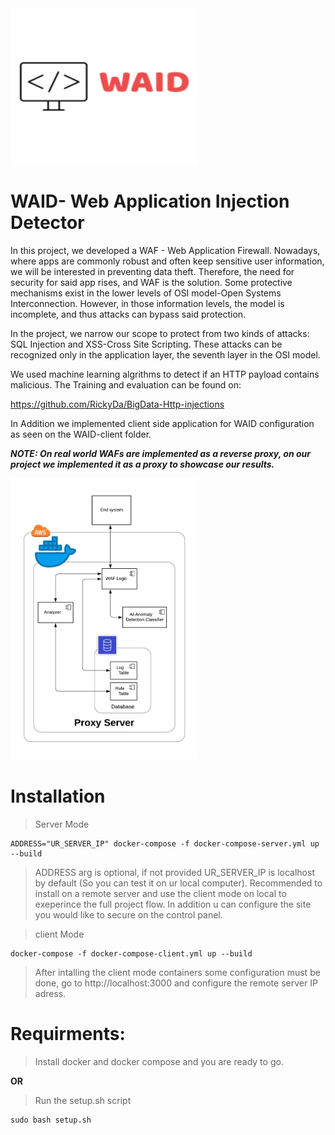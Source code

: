 <img src="https://github.com/RickyDa/WAID---Web-Application-Injection-Detector/blob/master/assets/logo.png" height="250" width="300">

# WAID- Web Application Injection Detector

In this project, we developed a WAF - Web Application Firewall. Nowadays, where apps are commonly robust and often keep sensitive user information, we will be interested in preventing data theft. Therefore, the need for security for said app rises, and WAF is the solution.
Some protective mechanisms exist in the lower levels of OSI model-Open Systems Interconnection. However, in those information levels, the model is incomplete, and thus attacks can bypass said protection.

In the project, we narrow our scope to protect from two kinds of attacks: SQL Injection and XSS-Cross Site Scripting. These attacks can be recognized only in the application layer, the seventh layer in the OSI model.

We used machine learning algrithms to detect if an HTTP payload contains malicious. The Training and evaluation can be found on:

https://github.com/RickyDa/BigData-Http-injections

In Addition we implemented client side application for WAID configuration as seen on the WAID-client folder.

***NOTE: On real world WAFs are implemented as a reverse proxy, on our project we implemented it as a proxy to showcase our results.***

<img src="https://github.com/RickyDa/WAID---Web-Application-Injection-Detector/blob/master/assets/archi.png" height="450" width="300">


# Installation 
> Server Mode
```
ADDRESS="UR_SERVER_IP" docker-compose -f docker-compose-server.yml up --build 
```
> ADDRESS arg is optional, if not provided UR_SERVER_IP is localhost by default (So you can test it on ur local computer). Recommended to install on a remote server and use the client mode on local to exeperince the full project flow. In addition u can configure the site you would like to secure on the control panel.


> client Mode
```
docker-compose -f docker-compose-client.yml up --build 
```

> After intalling the client mode containers some configuration must be done, go to http://localhost:3000 and configure the remote server IP adress.

 # Requirments:
 
> Install docker and docker compose and you are ready to go. 

**OR**

> Run the setup.sh script
```
sudo bash setup.sh
```








